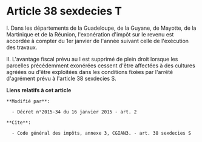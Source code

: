 # Article 38 sexdecies T

I. Dans les départements de la Guadeloupe, de la Guyane, de Mayotte, de la Martinique et de la Réunion, l'exonération d'impôt
sur le revenu est accordée à compter du 1er janvier de l'année suivant celle de l'exécution des travaux. 

II. L'avantage fiscal prévu au I est supprimé de plein droit lorsque les parcelles précédemment exonérées cessent d'être
affectées à des cultures agréées ou d'être exploitées dans les conditions fixées par l'arrêté d'agrément prévu à l'article 38
sexdecies S.

**Liens relatifs à cet article**

	**Modifié par**:

	  - Décret n°2015-34 du 16 janvier 2015 - art. 2

	**Cite**:

	  - Code général des impôts, annexe 3, CGIAN3. - art. 38 sexdecies S

